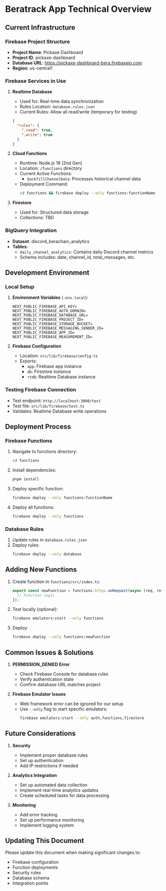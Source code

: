 # Beratrack App Technical Overview

## Current Infrastructure

### Firebase Project Structure
- **Project Name**: Pickaxe Dashboard
- **Project ID**: pickaxe-dashboard
- **Database URL**: https://pickaxe-dashboard-bera.firebaseio.com
- **Region**: us-central1

### Firebase Services in Use
1. **Realtime Database**
   - Used for: Real-time data synchronization
   - Rules Location: `database.rules.json`
   - Current Rules: Allow all read/write (temporary for testing)
   ```json
   {
     "rules": {
       ".read": true,
       ".write": true
     }
   }
   ```

2. **Cloud Functions**
   - Runtime: Node.js 18 (2nd Gen)
   - Location: `/functions` directory
   - Current Active Functions:
     - `backfillChannelData`: Processes historical channel data
   - Deployment Command:
     ```bash
     cd functions && firebase deploy --only functions:functionName
     ```

3. **Firestore**
   - Used for: Structured data storage
   - Collections: TBD

### BigQuery Integration
- **Dataset**: discord_berachain_analytics
- **Tables**:
  - `daily_channel_analytics`: Contains daily Discord channel metrics
  - Schema includes: date, channel_id, total_messages, etc.

## Development Environment

### Local Setup
1. **Environment Variables** (`.env.local`):
   ```
   NEXT_PUBLIC_FIREBASE_API_KEY=
   NEXT_PUBLIC_FIREBASE_AUTH_DOMAIN=
   NEXT_PUBLIC_FIREBASE_DATABASE_URL=
   NEXT_PUBLIC_FIREBASE_PROJECT_ID=
   NEXT_PUBLIC_FIREBASE_STORAGE_BUCKET=
   NEXT_PUBLIC_FIREBASE_MESSAGING_SENDER_ID=
   NEXT_PUBLIC_FIREBASE_APP_ID=
   NEXT_PUBLIC_FIREBASE_MEASUREMENT_ID=
   ```

2. **Firebase Configuration**
   - Location: `src/lib/firebase/config.ts`
   - Exports:
     - `app`: Firebase app instance
     - `db`: Firestore instance
     - `rtdb`: Realtime Database instance

### Testing Firebase Connection
- Test endpoint: `http://localhost:3000/test`
- Test file: `src/lib/firebase/test.ts`
- Validates: Realtime Database write operations

## Deployment Process

### Firebase Functions
1. Navigate to functions directory:
   ```bash
   cd functions
   ```

2. Install dependencies:
   ```bash
   pnpm install
   ```

3. Deploy specific function:
   ```bash
   firebase deploy --only functions:functionName
   ```

4. Deploy all functions:
   ```bash
   firebase deploy --only functions
   ```

### Database Rules
1. Update rules in `database.rules.json`
2. Deploy rules:
   ```bash
   firebase deploy --only database
   ```

## Adding New Functions

1. Create function in `functions/src/index.ts`:
   ```typescript
   export const newFunction = functions.https.onRequest(async (req, res) => {
     // Function logic
   });
   ```

2. Test locally (optional):
   ```bash
   firebase emulators:start --only functions
   ```

3. Deploy:
   ```bash
   firebase deploy --only functions:newFunction
   ```

## Common Issues & Solutions

1. **PERMISSION_DENIED Error**
   - Check Firebase Console for database rules
   - Verify authentication state
   - Confirm database URL matches project

2. **Firebase Emulator Issues**
   - Web framework error can be ignored for our setup
   - Use `--only` flag to start specific emulators:
     ```bash
     firebase emulators:start --only auth,functions,firestore
     ```

## Future Considerations

1. **Security**
   - Implement proper database rules
   - Set up authentication
   - Add IP restrictions if needed

2. **Analytics Integration**
   - Set up automated data collection
   - Implement real-time analytics updates
   - Create scheduled tasks for data processing

3. **Monitoring**
   - Add error tracking
   - Set up performance monitoring
   - Implement logging system

## Updating This Document

Please update this document when making significant changes to:
- Firebase configuration
- Function deployments
- Security rules
- Database schema
- Integration points
